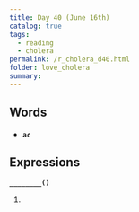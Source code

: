 ```yaml
---
title: Day 40 (June 16th)
catalog: true
tags: 
  - reading
  - cholera
permalink: /r_cholera_d40.html
folder: love_cholera
summary: 
---
```


## Words

-   <b data-toggle="tooltip" data-original-title="{{site.data.glossary.ac}}">`ac`</b>



## Expressions

<b data-toggle="tooltip" data-original-title="{{site.data.answers.40_a}}">`________()`</b>

1.  
